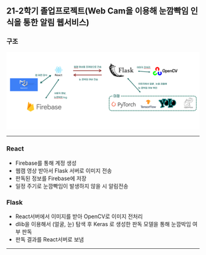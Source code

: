 ## 21-2학기 졸업프로젝트(Web Cam을 이용해 눈깜빡임 인식을 통한 알림 웹서비스)


### 구조
![Structure](./image/SW구조(09.12).PNG)
___
### React

* Firebase를 통해 계정 생성
* 웹캠 영상 받아서 Flask 서버로 이미지 전송
* 판독된 정보를 Firebase에 저장
* 일정 주기로 눈깜빡임이 발생하지 않을 시 알림전송


### Flask
* React서버에서 이미지를 받아 OpenCV로 이미지 전처리
* dlib을 이용해서 (얼굴, 눈) 탐색 후 Keras 로 생성한 판독 모델을 통해 눈깜박임 여부 판독
* 판독 결과를 React서버로 보냄

___

